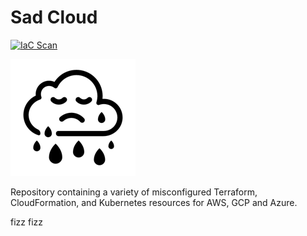 # Sad Cloud
[![IaC Scan](https://app.demo.soluble.cloud/api/v1/public/badges/db3b1170-4cda-4742-a6d3-678a3cd29529.svg)](https://app.demo.soluble.cloud/repos/details/github.com/soluble-ai/sad-cloud)

![](.images/sad-cloud.png)

Repository containing a variety of misconfigured Terraform, CloudFormation, and Kubernetes resources
for AWS, GCP and Azure.


fizz
fizz
